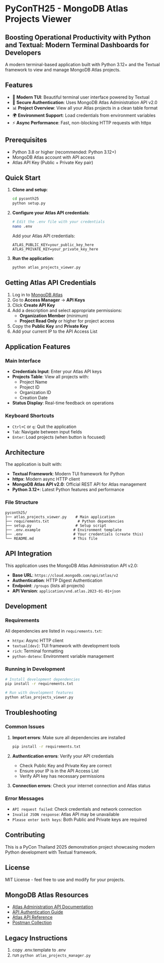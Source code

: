 # PyConTH25 - MongoDB Atlas Projects Viewer

<h2>Boosting Operational Productivity with Python and Textual: Modern Terminal Dashboards for Developers</h2>

A modern terminal-based application built with Python 3.12+ and the Textual framework to view and manage MongoDB Atlas projects.

## Features

- 🎯 **Modern TUI**: Beautiful terminal user interface powered by Textual
- 🔐 **Secure Authentication**: Uses MongoDB Atlas Administration API v2.0
- 📊 **Project Overview**: View all your Atlas projects in a clean table format
- 🌍 **Environment Support**: Load credentials from environment variables
- ⚡ **Async Performance**: Fast, non-blocking HTTP requests with httpx

## Prerequisites

- Python 3.8 or higher (recommended: Python 3.12+)
- MongoDB Atlas account with API access
- Atlas API Key (Public + Private Key pair)

## Quick Start

1. **Clone and setup**:
   ```bash
   cd pyconth25
   python setup.py
   ```

2. **Configure your Atlas API credentials**:
   ```bash
   # Edit the .env file with your credentials
   nano .env
   ```

   Add your Atlas API credentials:
   ```env
   ATLAS_PUBLIC_KEY=your_public_key_here
   ATLAS_PRIVATE_KEY=your_private_key_here
   ```

3. **Run the application**:
   ```bash
   python atlas_projects_viewer.py
   ```

## Getting Atlas API Credentials

1. Log in to [MongoDB Atlas](https://cloud.mongodb.com)
2. Go to **Access Manager** → **API Keys**
3. Click **Create API Key**
4. Add a description and select appropriate permissions:
   - **Organization Member** (minimum)
   - **Project Read Only** or higher for project access
5. Copy the **Public Key** and **Private Key**
6. Add your current IP to the API Access List

## Application Features

### Main Interface
- **Credentials Input**: Enter your Atlas API keys
- **Projects Table**: View all projects with:
  - Project Name
  - Project ID
  - Organization ID
  - Creation Date
- **Status Display**: Real-time feedback on operations

### Keyboard Shortcuts
- `Ctrl+C` or `q`: Quit the application
- `Tab`: Navigate between input fields
- `Enter`: Load projects (when button is focused)

## Architecture

The application is built with:

- **Textual Framework**: Modern TUI framework for Python
- **httpx**: Modern async HTTP client
- **MongoDB Atlas API v2.0**: Official REST API for Atlas management
- **Python 3.12+**: Latest Python features and performance

### File Structure
```
pyconth25/
├── atlas_projects_viewer.py    # Main application
├── requirements.txt             # Python dependencies
├── setup.py                    # Setup script
├── .env.example               # Environment template
├── .env                       # Your credentials (create this)
└── README.md                  # This file
```

## API Integration

This application uses the MongoDB Atlas Administration API v2.0:

- **Base URL**: `https://cloud.mongodb.com/api/atlas/v2`
- **Authentication**: HTTP Digest Authentication
- **Endpoint**: `/groups` (lists all projects)
- **API Version**: `application/vnd.atlas.2023-01-01+json`

## Development

### Requirements
All dependencies are listed in `requirements.txt`:
- `httpx`: Async HTTP client
- `textual[dev]`: TUI framework with development tools
- `rich`: Terminal formatting
- `python-dotenv`: Environment variable management

### Running in Development
```bash
# Install development dependencies
pip install -r requirements.txt

# Run with development features
python atlas_projects_viewer.py
```

## Troubleshooting

### Common Issues

1. **Import errors**: Make sure all dependencies are installed
   ```bash
   pip install -r requirements.txt
   ```

2. **Authentication errors**: Verify your API credentials
   - Check Public Key and Private Key are correct
   - Ensure your IP is in the API Access List
   - Verify API key has necessary permissions

3. **Connection errors**: Check your internet connection and Atlas status

### Error Messages
- `API request failed`: Check credentials and network connection
- `Invalid JSON response`: Atlas API may be unavailable
- `Please enter both keys`: Both Public and Private keys are required

## Contributing

This is a PyCon Thailand 2025 demonstration project showcasing modern Python development with Textual framework.

## License

MIT License - feel free to use and modify for your projects.

## MongoDB Atlas Resources

- [Atlas Administration API Documentation](https://www.mongodb.com/docs/atlas/api/atlas-admin-api/)
- [API Authentication Guide](https://www.mongodb.com/docs/atlas/configure-api-access/)
- [Atlas API Reference](https://www.mongodb.com/docs/atlas/api/atlas-admin-api-ref/)
- [Postman Collection](https://www.postman.com/mongodb-devrel/workspace/mongodb-atlas-administration-apis/)

## Legacy Instructions
1. copy .env.template to .env
2. run `python atlas_projects_manager.py`

